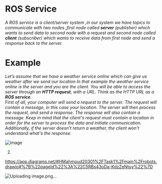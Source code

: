 # **ROS Service**
_A ROS service is a client/server system ,in our system we have topics to communicate with  two nodes ,first node called ***server*** (publisher) which wants to send data to second node with a request and second node called ***client*** (subscriber) which wants to receive data from first node and send a response back to the server._
# **Example**
_Let’s assume that we have a weather service online which can give us weather after we send our location In that example the weather service online is the server and you are the client. You will be able to access the server through an **HTTP request**, with a URL. Think as the HTTP URL as a ***ROS service***._ <br>
_First of all, your computer will send a request to the server. The request will contain a message, in this case your location. The server will then process the request, and send a response. The response will also contain a message._
_Keep in mind that the client's request must contain a location in order for the server to process the data and initiate communication. Additionally, if the server doesn't return a weather, the client won't understand  what's the response._

![image](https://github.com/user-attachments/assets/c31a0d25-7f66-4e5e-9965-c44c437e1120)

2.
https://app.diagrams.net/#HMahmoud20301%2FTask1%2Fmain%2Frobots.drawio#%7B%22pageId%22%3A%22C5RBs43oDa-KdzZeNtuy%22%7D

![Uploading image.png…]()



